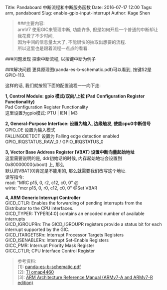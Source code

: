 Title: Pandaboard 中断流程和中断服务函数
Date: 2016-07-17 12:00
Tags: arm, pandaboard
Slug: enable-gpio-input-interrupt
Author: Kage Shen

> ###主要内容:  
> armV7 使用GIC来管理中断, 功能许多, 但是如何开启一个普通的中断却让我花费了不少时间,  
> 因为中间的信息量太大了, 不能很快的抽取出想要的流程.  
> 所以这里也是跟着流程一点点的看看.   

###问题发现
探索中断流程, 以按键中断为例子  

###解决问题
更具原理图(panda-es-b-schematic.pdf)可以看到, 按键S2是GPIO-113.  

这样的话, 我们就按照下面的配置流程一一向下走:  

**1, Control Module: gpio 模式/双向/上拉 (Pad Configuration Register Functionality)**  
   Pad Configuration Register Functionality  
   这里设置为gpio模式: PTU | IEN | M3  

**2, General-Purpose Interface: 设置为输入, 边缘触发, 使能cpu0中断信号**  
   GPIO_OE 设置为输入模式   
   FALLINGDETECT 设置为 Falling edge detection enabled  
   GPIO_IRQSTATUS_RAW_0 / GPIO_IRQSTATUS_0  

**3, Vector Base Address Register (VBAT) 设置中断向量起始地址**  
   这里需要说明的是, ddr初始话的时候, 内存起始地址会设置到0x80000000(uboot) 上, 那么  
   默认的VBAT[0]肯定是不能用的, 那么就需要我们改写这个地址.  
   读写指令:  
   read: "MRC p15, 0, r2, c12, c0, 0" @  
   wirte: "mcr p15, 0, r0, c12, c0, 0"  @Set VBAR  
   
**4, ARM Generic Interrupt Controller**  
   GICD_CTLR: Enables the forwarding of pending interrupts from the Distributor to the CPU interfaces.  
   GICD_TYPER: TYPER[4:0] contains an encoded number of available interrupts  
   GICD_IGROUPRn: The GICD_IGROUPR registers provide a status bit for each interrupt supported by the GIC.  
   GICD_ITARGETSRn: Interrupt Processor Targets Registers   
   GICD_ISENABLERn: Interrupt Set-Enable Registers  
   GICC_PMR: Interrupt Priority Mask Register   
   GICC_CTLR; CPU Interface Control Register  

> 参考资料:  
> [1]: [panda-es-b-schematic.pdf](http://pandaboard.org/sites/default/files/board_reference/pandaboard-es-b/panda-es-b-schematic.pdf)  
> [2]: [TI omap4460](http://www.ti.com/product/omap4460)  
> [3]: [ARM Architecture Reference Manual (ARMv7-A and ARMv7-R edition)](http://download.csdn.net/detail/heyuanxianzi/7568191)  


